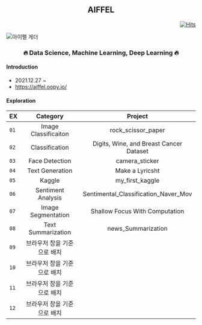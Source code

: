 <h2 align="center">  AIFFEL </h3>
  
<div align="right">

[![Hits](https://hits.seeyoufarm.com/api/count/incr/badge.svg?url=https%3A%2F%2Fgithub.com%2Fkim-seo-hyun&count_bg=%23A6D2FE&title_bg=%23555555&icon=github.svg&icon_color=%23E7E7E7&title=hits&edge_flat=false)](https://hits.seeyoufarm.com)
</div>
  
![아이펠 게더](https://user-images.githubusercontent.com/87296126/152955696-55598cd2-c7ea-42dd-83d7-d1fca5275cdd.jpg)
  
  <h3 align="center"> 🔥 Data Science, Machine Learning, Deep Learning 🔥</h3>


<h4> Introduction </h4>

- 2021.12.27 ~ <br>
- https://aiffel.oopy.io/

<h4> Exploration </h4>

| EX | Category | Project |
|---|:---:|:---:|
| `01` | Image Classificaiton | rock_scissor_paper |
| `02` | Classification | Digits, Wine, and Breast Cancer Dataset |
| `03` | Face Detection | camera_sticker |
| `04` | Text Generation | Make a Lyricsht |
| `05` | Kaggle | my_first_kaggle |
| `06` | Sentiment Analysis | Sentimental_Classification_Naver_Mov |
| `07` | Image Segmentation | Shallow Focus With Computation |
| `08` | Text Summarization | news_Summarization |
| `09` | 브라우저 창을 기준으로 배치 |  |
| `10` | 브라우저 창을 기준으로 배치 |  |
| `11` | 브라우저 창을 기준으로 배치 |  |
| `12` | 브라우저 창을 기준으로 배치 |  |
